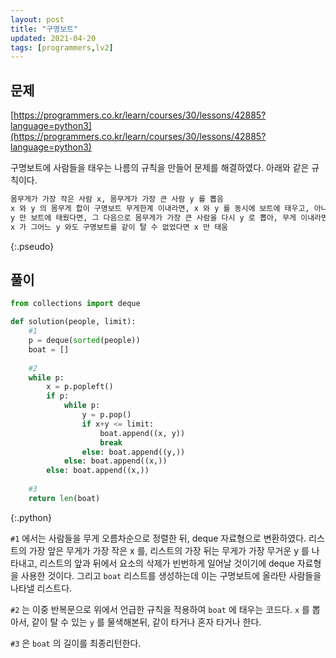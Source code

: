 ```yaml
---
layout: post
title: "구명보트"
updated: 2021-04-20
tags: [programmers,lv2]
---
```


## 문제

[https://programmers.co.kr/learn/courses/30/lessons/42885?language=python3](https://programmers.co.kr/learn/courses/30/lessons/42885?language=python3)

구명보트에 사람들을 태우는 나름의 규칙을 만들어 문제를 해결하였다. 아래와 같은 규칙이다.

```txt
몸무게가 가장 작은 사람 x, 몸무게가 가장 큰 사람 y 를 뽑음
x 와 y 의 몸무게 합이 구명보트 무게한계 이내라면, x 와 y 를 동시에 보트에 태우고, 아니라면 y 만 보트에 태움 (현재 몸무게가 가장 작은 x 와 같이 탈 수 없다면, 다른 어느누구와도 같이 타는 것이 불가능하기 때문)
y 만 보트에 태웠다면, 그 다음으로 몸무게가 가장 큰 사람을 다시 y 로 뽑아, 무게 이내라면 x 와 y 를, 아니라면 다시 y 만 보트에 태움
x 가 그어느 y 와도 구명보트를 같이 탈 수 없었다면 x 만 태움
```
{:.pseudo}

## 풀이

```py
from collections import deque

def solution(people, limit):
    #1
    p = deque(sorted(people))
    boat = []
    
    #2
    while p:
        x = p.popleft()
        if p:
            while p:
                y = p.pop()
                if x+y <= limit:
                    boat.append((x, y))
                    break
                else: boat.append((y,))
            else: boat.append((x,))
        else: boat.append((x,))
            
    #3
    return len(boat)
```
{:.python}

`#1` 에서는 사람들을 무게 오름차순으로 정렬한 뒤, deque 자료형으로 변환하였다. 리스트의 가장 앞은 무게가 가장 작은 x 를, 리스트의 가장 뒤는 무게가 가장 무거운 y 를 나타내고, 리스트의 앞과 뒤에서 요소의 삭제가 빈번하게 일어날 것이기에 deque 자료형을 사용한 것이다. 그리고 `boat` 리스트를 생성하는데 이는 구명보트에 올라탄 사람들을 나타낼 리스트다.

`#2` 는 이중 반복문으로 위에서 언급한 규칙을 적용하여 `boat` 에 태우는 코드다. `x` 를 뽑아서, 같이 탈 수 있는 `y` 를 물색해본뒤, 같이 타거나 혼자 타거나 한다.

`#3` 은 `boat` 의 길이를 최종리턴한다.
